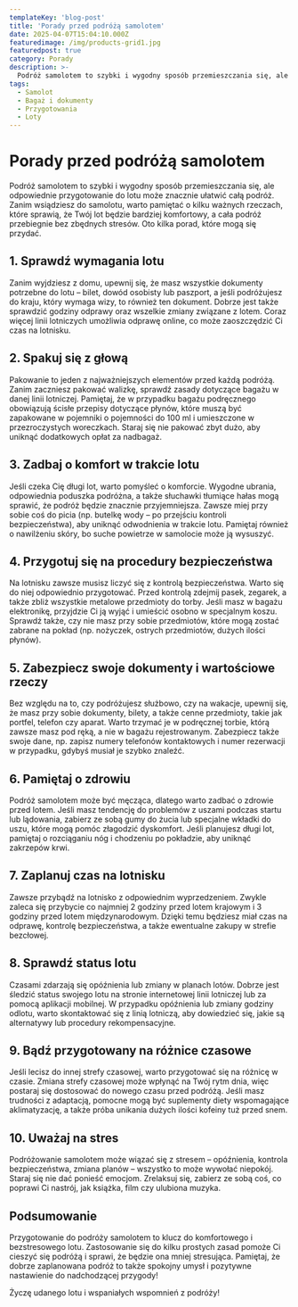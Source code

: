 ```yaml
---
templateKey: 'blog-post'
title: 'Porady przed podróżą samolotem'
date: 2025-04-07T15:04:10.000Z
featuredimage: /img/products-grid1.jpg
featuredpost: true
category: Porady
description: >-
  Podróż samolotem to szybki i wygodny sposób przemieszczania się, ale odpowiednie przygotowanie do lotu może znacznie ułatwić całą podróż.
tags:
  - Samolot
  - Bagaż i dokumenty
  - Przygotowania
  - Loty
---
```


# Porady przed podróżą samolotem

Podróż samolotem to szybki i wygodny sposób przemieszczania się, ale odpowiednie przygotowanie do lotu może znacznie ułatwić całą podróż. Zanim wsiądziesz do samolotu, warto pamiętać o kilku ważnych rzeczach, które sprawią, że Twój lot będzie bardziej komfortowy, a cała podróż przebiegnie bez zbędnych stresów. Oto kilka porad, które mogą się przydać.

## 1. Sprawdź wymagania lotu

Zanim wyjdziesz z domu, upewnij się, że masz wszystkie dokumenty potrzebne do lotu – bilet, dowód osobisty lub paszport, a jeśli podróżujesz do kraju, który wymaga wizy, to również ten dokument. Dobrze jest także sprawdzić godziny odprawy oraz wszelkie zmiany związane z lotem. Coraz więcej linii lotniczych umożliwia odprawę online, co może zaoszczędzić Ci czas na lotnisku.

## 2. Spakuj się z głową

Pakowanie to jeden z najważniejszych elementów przed każdą podróżą. Zanim zaczniesz pakować walizkę, sprawdź zasady dotyczące bagażu w danej linii lotniczej. Pamiętaj, że w przypadku bagażu podręcznego obowiązują ścisłe przepisy dotyczące płynów, które muszą być zapakowane w pojemniki o pojemności do 100 ml i umieszczone w przezroczystych woreczkach. Staraj się nie pakować zbyt dużo, aby uniknąć dodatkowych opłat za nadbagaż.

## 3. Zadbaj o komfort w trakcie lotu

Jeśli czeka Cię długi lot, warto pomyśleć o komforcie. Wygodne ubrania, odpowiednia poduszka podróżna, a także słuchawki tłumiące hałas mogą sprawić, że podróż będzie znacznie przyjemniejsza. Zawsze miej przy sobie coś do picia (np. butelkę wody – po przejściu kontroli bezpieczeństwa), aby uniknąć odwodnienia w trakcie lotu. Pamiętaj również o nawilżeniu skóry, bo suche powietrze w samolocie może ją wysuszyć.

## 4. Przygotuj się na procedury bezpieczeństwa

Na lotnisku zawsze musisz liczyć się z kontrolą bezpieczeństwa. Warto się do niej odpowiednio przygotować. Przed kontrolą zdejmij pasek, zegarek, a także zbliż wszystkie metalowe przedmioty do torby. Jeśli masz w bagażu elektronikę, przyjdzie Ci ją wyjąć i umieścić osobno w specjalnym koszu. Sprawdź także, czy nie masz przy sobie przedmiotów, które mogą zostać zabrane na pokład (np. nożyczek, ostrych przedmiotów, dużych ilości płynów).

## 5. Zabezpiecz swoje dokumenty i wartościowe rzeczy

Bez względu na to, czy podróżujesz służbowo, czy na wakacje, upewnij się, że masz przy sobie dokumenty, bilety, a także cenne przedmioty, takie jak portfel, telefon czy aparat. Warto trzymać je w podręcznej torbie, którą zawsze masz pod ręką, a nie w bagażu rejestrowanym. Zabezpiecz także swoje dane, np. zapisz numery telefonów kontaktowych i numer rezerwacji w przypadku, gdybyś musiał je szybko znaleźć.

## 6. Pamiętaj o zdrowiu

Podróż samolotem może być męcząca, dlatego warto zadbać o zdrowie przed lotem. Jeśli masz tendencję do problemów z uszami podczas startu lub lądowania, zabierz ze sobą gumy do żucia lub specjalne wkładki do uszu, które mogą pomóc złagodzić dyskomfort. Jeśli planujesz długi lot, pamiętaj o rozciąganiu nóg i chodzeniu po pokładzie, aby uniknąć zakrzepów krwi.

## 7. Zaplanuj czas na lotnisku

Zawsze przybądź na lotnisko z odpowiednim wyprzedzeniem. Zwykle zaleca się przybycie co najmniej 2 godziny przed lotem krajowym i 3 godziny przed lotem międzynarodowym. Dzięki temu będziesz miał czas na odprawę, kontrolę bezpieczeństwa, a także ewentualne zakupy w strefie bezcłowej.

## 8. Sprawdź status lotu

Czasami zdarzają się opóźnienia lub zmiany w planach lotów. Dobrze jest śledzić status swojego lotu na stronie internetowej linii lotniczej lub za pomocą aplikacji mobilnej. W przypadku opóźnienia lub zmiany godziny odlotu, warto skontaktować się z linią lotniczą, aby dowiedzieć się, jakie są alternatywy lub procedury rekompensacyjne.

## 9. Bądź przygotowany na różnice czasowe

Jeśli lecisz do innej strefy czasowej, warto przygotować się na różnicę w czasie. Zmiana strefy czasowej może wpłynąć na Twój rytm dnia, więc postaraj się dostosować do nowego czasu przed podróżą. Jeśli masz trudności z adaptacją, pomocne mogą być suplementy diety wspomagające aklimatyzację, a także próba unikania dużych ilości kofeiny tuż przed snem.

## 10. Uważaj na stres

Podróżowanie samolotem może wiązać się z stresem – opóźnienia, kontrola bezpieczeństwa, zmiana planów – wszystko to może wywołać niepokój. Staraj się nie dać ponieść emocjom. Zrelaksuj się, zabierz ze sobą coś, co poprawi Ci nastrój, jak książka, film czy ulubiona muzyka.

## Podsumowanie

Przygotowanie do podróży samolotem to klucz do komfortowego i bezstresowego lotu. Zastosowanie się do kilku prostych zasad pomoże Ci cieszyć się podróżą i sprawi, że będzie ona mniej stresująca. Pamiętaj, że dobrze zaplanowana podróż to także spokojny umysł i pozytywne nastawienie do nadchodzącej przygody!

Życzę udanego lotu i wspaniałych wspomnień z podróży!
